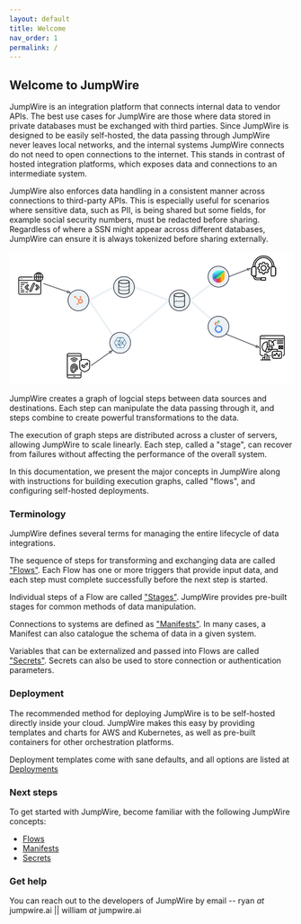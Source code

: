 ```yaml
---
layout: default
title: Welcome
nav_order: 1
permalink: /
---
```


## Welcome to JumpWire

JumpWire is an integration platform that connects internal data to vendor APIs. The best use cases for JumpWire are those where data stored in private databases must be exchanged with third parties. Since JumpWire is designed to be easily self-hosted, the data passing through JumpWire never leaves local networks, and the internal systems JumpWire connects do not need to open connections to the internet. This stands in contrast of hosted integration platforms, which exposes data and connections to an intermediate system.

JumpWire also enforces data handling in a consistent manner across connections to third-party APIs. This is especially useful for scenarios where sensitive data, such as PII, is being shared but some fields, for example social security numbers, must be redacted before sharing. Regardless of where a SSN might appear across different databases, JumpWire can ensure it is always tokenized before sharing externally.

![](assets/images/jumpwire-graph.svg)

JumpWire creates a graph of logcial steps between data sources and destinations. Each step can manipulate the data passing through it, and steps combine to create powerful transformations to the data.

The execution of graph steps are distributed across a cluster of servers, allowing JumpWire to scale linearly. Each step, called a "stage", can recover from failures without affecting the performance of the overall system.

In this documentation, we present the major concepts in JumpWire along with instructions for building execution graphs, called "flows", and configuring self-hosted deployments.

### Terminology

JumpWire defines several terms for managing the entire lifecycle of data integrations.

The sequence of steps for transforming and exchanging data are called ["Flows"](/jumpwire-docs/docs/flows). Each Flow has one or more triggers that provide input data, and each step must complete successfully before the next step is started.

Individual steps of a Flow are called ["Stages"](/jumpwire-docs/docs/flows/stages). JumpWire provides pre-built stages for common methods of data manipulation.

Connections to systems are defined as ["Manifests"](/jumpwire-docs/docs/manifests). In many cases, a Manifest can also catalogue the schema of data in a given system.

Variables that can be externalized and passed into Flows are called ["Secrets"](/jumpwire-docs/docs/secrets). Secrets can also be used to store connection or authentication parameters.

### Deployment

The recommended method for deploying JumpWire is to be self-hosted directly inside your cloud. JumpWire makes this easy by providing templates and charts for AWS and Kubernetes, as well as pre-built containers for other orchestration platforms.

Deployment templates come with sane defaults, and all options are listed at [Deployments](/jumpwire-docs/docs/deployments)

### Next steps

To get started with JumpWire, become familiar with the following JumpWire concepts:

- [Flows](flows)
- [Manifests](manifests)
- [Secrets](secrets)

### Get help

You can reach out to the developers of JumpWire by email -- ryan _at_ jumpwire.ai \|\| william _at_ jumpwire.ai
